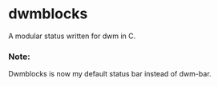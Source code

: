 # dwmblocks
A modular status written for dwm in C.

### Note:
Dwmblocks is now my default status bar instead of dwm-bar.
